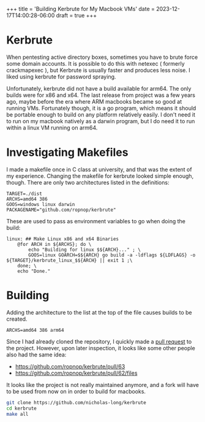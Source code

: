+++
title = 'Building Kerbrute for My Macbook VMs'
date = 2023-12-17T14:00:28-06:00
draft = true
+++

# Kerbrute
When pentesting active directory boxes, sometimes you have to brute force some domain accounts.
It is possible to do this with netexec ( formerly crackmapexec ), but Kerbrute is usually faster and produces less noise.
I liked using kerbrute for password spraying.

Unfortunately, kerbrute did not have a build available for arm64.
The only builds were for x86 and x64.
The last release from project was a few years ago, maybe before the era where ARM macbooks became so good at running VMs.
Fortunately though, it is a go program, which means it should be portable enough to build on any platform relatively easily.
I don't need it to run on my macbook natively as a darwin program, but I do need it to run within a linux VM running on arm64.

# Investigating Makefiles
I made a makefile once in C class at university, and that was the extent of my experience.
Changing the makefile for kerbrute looked simple enough, though.
There are only two architectures listed in the definitions:
```make
TARGET=./dist
ARCHS=amd64 386 
GOOS=windows linux darwin
PACKAGENAME="github.com/ropnop/kerbrute"
```

These are used to pass as environment variables to go when doing the build:
```make
linux: ## Make Linux x86 and x64 Binaries
	@for ARCH in ${ARCHS}; do \
		echo "Building for linux $${ARCH}..." ; \
		GOOS=linux GOARCH=$${ARCH} go build -a -ldflags ${LDFLAGS} -o ${TARGET}/kerbrute_linux_$${ARCH} || exit 1 ;\
	done; \
	echo "Done."
```

# Building
Adding the architecture to the list at the top of the file causes builds to be created.
```
ARCHS=amd64 386 arm64
```
Since I had already cloned the repository, I quickly made a [pull request](https://github.com/ropnop/kerbrute/pull/71) to the project.
However, upon later inspection, it looks like some other people also had the same idea:
- https://github.com/ropnop/kerbrute/pull/63
- https://github.com/ropnop/kerbrute/pull/62/files

It looks like the project is not really maintained anymore, and a fork will have to be used from now on in order to build for macbooks.

```bash
git clone https://github.com/nicholas-long/kerbrute
cd kerbrute
make all
```
